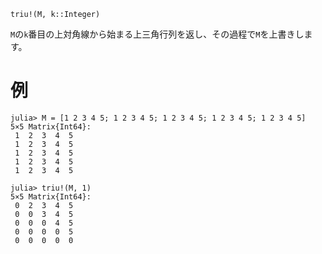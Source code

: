 ```
triu!(M, k::Integer)
```

`M`の`k`番目の上対角線から始まる上三角行列を返し、その過程で`M`を上書きします。

# 例

```jldoctest
julia> M = [1 2 3 4 5; 1 2 3 4 5; 1 2 3 4 5; 1 2 3 4 5; 1 2 3 4 5]
5×5 Matrix{Int64}:
 1  2  3  4  5
 1  2  3  4  5
 1  2  3  4  5
 1  2  3  4  5
 1  2  3  4  5

julia> triu!(M, 1)
5×5 Matrix{Int64}:
 0  2  3  4  5
 0  0  3  4  5
 0  0  0  4  5
 0  0  0  0  5
 0  0  0  0  0
```
